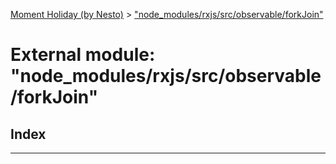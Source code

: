 [Moment Holiday (by Nesto)](../README.md) > ["node_modules/rxjs/src/observable/forkJoin"](../modules/_node_modules_rxjs_src_observable_forkjoin_.md)

# External module: "node_modules/rxjs/src/observable/forkJoin"

## Index

---

